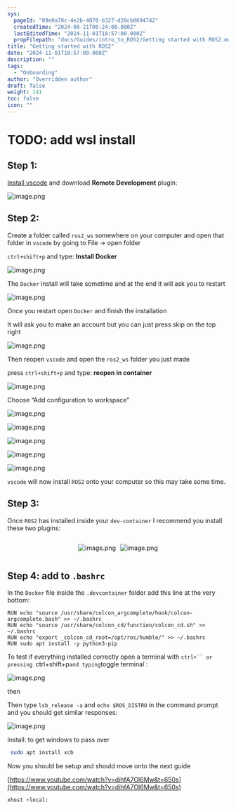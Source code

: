 ```yaml
---
sys:
  pageId: "89e0a78c-4e2b-4070-b327-d28cb0694742"
  createdTime: "2024-08-21T00:24:00.000Z"
  lastEditedTime: "2024-11-01T18:57:00.000Z"
  propFilepath: "docs/Guides/intro_to_ROS2/Getting started with ROS2.md"
title: "Getting started with ROS2"
date: "2024-11-01T18:57:00.000Z"
description: ""
tags:
  - "Onboarding"
author: "Overridden author"
draft: false
weight: 141
toc: false
icon: ""
---
```


# TODO: add wsl install

## Step 1:

[Install vscode](https://code.visualstudio.com/download) and download **Remote Development** plugin:

![image.png](https://prod-files-secure.s3.us-west-2.amazonaws.com/d518164a-d88e-44d1-a4ee-3adb3bd8bce0/efb52993-1881-4a40-b95e-6f020334f022/image.png?X-Amz-Algorithm=AWS4-HMAC-SHA256&X-Amz-Content-Sha256=UNSIGNED-PAYLOAD&X-Amz-Credential=ASIAZI2LB466SVECVVMP%2F20250225%2Fus-west-2%2Fs3%2Faws4_request&X-Amz-Date=20250225T181124Z&X-Amz-Expires=3600&X-Amz-Security-Token=IQoJb3JpZ2luX2VjEBIaCXVzLXdlc3QtMiJHMEUCIAKM3ieZaoAsluX4P0Et%2Fz9WzkgHWZ5iIinGCs6n8tcFAiEAhUskiWChmDwh9NqiRtpOhm%2B0GBMNVPxPQZzqpTCfJ0Iq%2FwMISxAAGgw2Mzc0MjMxODM4MDUiDN9KiqHHIavkgMZ4wircA2cNZaEPzq6V1vfu6X1Kwjbu%2FjskVLwuX72ERgdi8Ru3e5u3Wd4B8iGbnikey6MrasdSSZWge7naIV1O22sVEQIPPjXjhsL5HMUDCX0KVNAjoozAryaLN3FJvX1ZXxxme1Nk65TxRW32cSdaD2PxX%2F5dsaNsicrrwYBlaTxS1yULjMZSukEj2HpgoeyVPNSmIS9ROo%2Fs7VDWw2JBi39dm9kps6cJB3dD6%2BXV7vuHGn8gZMC46aMy2qfBWZFJjSw94viYUeuA5J36OSXWKksoo1XmNFofojSU8yhV%2FeTnpKc1ijuX8UBY2F6448OFqznt1UGkdCHnbM%2Frl4vJqTC8e18MT9XJdr8OeORxGQE5j4NP29PigC%2FKV1ZedWPkxNfDmCOySRrjYQSkr5rNnKLSjP8EWqzgFPSuTXYIM7IXwC0r88Wh8HZzx8wBKzmxNBovQNHlrBWHNXX3nlI1h%2Fbm3%2BeA2G8A%2Fa619qTOgLKDsI0wzW3mftZU71v3QncRy%2FnlOyLoS2iIzUzdwVPsbvbHk9s8g0fB3UiI%2FgUEWiV5rnvbJ1eWUxNoRe5IJhLtK2k0fWMf4FmSGwWDUgYeZMoC6fv2H799CxxO0S2MjxYjE%2F7czSBwIB3XMy4ckUkqMPqM%2BL0GOqUBffU%2BG4hnMTJmyzQ%2FJ6QK8ufLOJn62SdqQ3iUw1rDdvDTY5Rh%2B1CFFnSwzE8GhEW%2Fo3QExwH1%2BH0fBiQJzPukQ4ZMLiuHxVrIUL%2F35c6czkizzZyGXP90hwDonvbCVdxki%2Bggn2mc0bQ%2BtyaKfNxvKGkPBv24bIDyDy42u%2FhcP8RDUYvKHe%2FGB5tP8BQjeJKcYuYpA%2BY2NdMUqH1aHKLDurIIrYQj&X-Amz-Signature=e1a631edcee5ae7d483b8cc83b8b19ce2e628169f074764036fab7b4b177f35d&X-Amz-SignedHeaders=host&x-id=GetObject)

## Step 2:

Create a folder called `ros2_ws` somewhere on your computer and open that folder in `vscode` by going to File → open folder 

`ctrl+shift+p` and type: **Install Docker**

![image.png](https://prod-files-secure.s3.us-west-2.amazonaws.com/d518164a-d88e-44d1-a4ee-3adb3bd8bce0/2269dc0e-1cd5-47ff-bceb-c04ad9b2eab0/image.png?X-Amz-Algorithm=AWS4-HMAC-SHA256&X-Amz-Content-Sha256=UNSIGNED-PAYLOAD&X-Amz-Credential=ASIAZI2LB466SVECVVMP%2F20250225%2Fus-west-2%2Fs3%2Faws4_request&X-Amz-Date=20250225T181124Z&X-Amz-Expires=3600&X-Amz-Security-Token=IQoJb3JpZ2luX2VjEBIaCXVzLXdlc3QtMiJHMEUCIAKM3ieZaoAsluX4P0Et%2Fz9WzkgHWZ5iIinGCs6n8tcFAiEAhUskiWChmDwh9NqiRtpOhm%2B0GBMNVPxPQZzqpTCfJ0Iq%2FwMISxAAGgw2Mzc0MjMxODM4MDUiDN9KiqHHIavkgMZ4wircA2cNZaEPzq6V1vfu6X1Kwjbu%2FjskVLwuX72ERgdi8Ru3e5u3Wd4B8iGbnikey6MrasdSSZWge7naIV1O22sVEQIPPjXjhsL5HMUDCX0KVNAjoozAryaLN3FJvX1ZXxxme1Nk65TxRW32cSdaD2PxX%2F5dsaNsicrrwYBlaTxS1yULjMZSukEj2HpgoeyVPNSmIS9ROo%2Fs7VDWw2JBi39dm9kps6cJB3dD6%2BXV7vuHGn8gZMC46aMy2qfBWZFJjSw94viYUeuA5J36OSXWKksoo1XmNFofojSU8yhV%2FeTnpKc1ijuX8UBY2F6448OFqznt1UGkdCHnbM%2Frl4vJqTC8e18MT9XJdr8OeORxGQE5j4NP29PigC%2FKV1ZedWPkxNfDmCOySRrjYQSkr5rNnKLSjP8EWqzgFPSuTXYIM7IXwC0r88Wh8HZzx8wBKzmxNBovQNHlrBWHNXX3nlI1h%2Fbm3%2BeA2G8A%2Fa619qTOgLKDsI0wzW3mftZU71v3QncRy%2FnlOyLoS2iIzUzdwVPsbvbHk9s8g0fB3UiI%2FgUEWiV5rnvbJ1eWUxNoRe5IJhLtK2k0fWMf4FmSGwWDUgYeZMoC6fv2H799CxxO0S2MjxYjE%2F7czSBwIB3XMy4ckUkqMPqM%2BL0GOqUBffU%2BG4hnMTJmyzQ%2FJ6QK8ufLOJn62SdqQ3iUw1rDdvDTY5Rh%2B1CFFnSwzE8GhEW%2Fo3QExwH1%2BH0fBiQJzPukQ4ZMLiuHxVrIUL%2F35c6czkizzZyGXP90hwDonvbCVdxki%2Bggn2mc0bQ%2BtyaKfNxvKGkPBv24bIDyDy42u%2FhcP8RDUYvKHe%2FGB5tP8BQjeJKcYuYpA%2BY2NdMUqH1aHKLDurIIrYQj&X-Amz-Signature=0d399123ddd82f65f9c91ed28da86ce2150ad5212b29d65555df991f082c7e57&X-Amz-SignedHeaders=host&x-id=GetObject)

The `Docker` install will take sometime and at the end it will ask you to restart

![image.png](https://prod-files-secure.s3.us-west-2.amazonaws.com/d518164a-d88e-44d1-a4ee-3adb3bd8bce0/ed233f78-be33-4b1f-b89c-9c346c0e961e/image.png?X-Amz-Algorithm=AWS4-HMAC-SHA256&X-Amz-Content-Sha256=UNSIGNED-PAYLOAD&X-Amz-Credential=ASIAZI2LB466SVECVVMP%2F20250225%2Fus-west-2%2Fs3%2Faws4_request&X-Amz-Date=20250225T181124Z&X-Amz-Expires=3600&X-Amz-Security-Token=IQoJb3JpZ2luX2VjEBIaCXVzLXdlc3QtMiJHMEUCIAKM3ieZaoAsluX4P0Et%2Fz9WzkgHWZ5iIinGCs6n8tcFAiEAhUskiWChmDwh9NqiRtpOhm%2B0GBMNVPxPQZzqpTCfJ0Iq%2FwMISxAAGgw2Mzc0MjMxODM4MDUiDN9KiqHHIavkgMZ4wircA2cNZaEPzq6V1vfu6X1Kwjbu%2FjskVLwuX72ERgdi8Ru3e5u3Wd4B8iGbnikey6MrasdSSZWge7naIV1O22sVEQIPPjXjhsL5HMUDCX0KVNAjoozAryaLN3FJvX1ZXxxme1Nk65TxRW32cSdaD2PxX%2F5dsaNsicrrwYBlaTxS1yULjMZSukEj2HpgoeyVPNSmIS9ROo%2Fs7VDWw2JBi39dm9kps6cJB3dD6%2BXV7vuHGn8gZMC46aMy2qfBWZFJjSw94viYUeuA5J36OSXWKksoo1XmNFofojSU8yhV%2FeTnpKc1ijuX8UBY2F6448OFqznt1UGkdCHnbM%2Frl4vJqTC8e18MT9XJdr8OeORxGQE5j4NP29PigC%2FKV1ZedWPkxNfDmCOySRrjYQSkr5rNnKLSjP8EWqzgFPSuTXYIM7IXwC0r88Wh8HZzx8wBKzmxNBovQNHlrBWHNXX3nlI1h%2Fbm3%2BeA2G8A%2Fa619qTOgLKDsI0wzW3mftZU71v3QncRy%2FnlOyLoS2iIzUzdwVPsbvbHk9s8g0fB3UiI%2FgUEWiV5rnvbJ1eWUxNoRe5IJhLtK2k0fWMf4FmSGwWDUgYeZMoC6fv2H799CxxO0S2MjxYjE%2F7czSBwIB3XMy4ckUkqMPqM%2BL0GOqUBffU%2BG4hnMTJmyzQ%2FJ6QK8ufLOJn62SdqQ3iUw1rDdvDTY5Rh%2B1CFFnSwzE8GhEW%2Fo3QExwH1%2BH0fBiQJzPukQ4ZMLiuHxVrIUL%2F35c6czkizzZyGXP90hwDonvbCVdxki%2Bggn2mc0bQ%2BtyaKfNxvKGkPBv24bIDyDy42u%2FhcP8RDUYvKHe%2FGB5tP8BQjeJKcYuYpA%2BY2NdMUqH1aHKLDurIIrYQj&X-Amz-Signature=31c97aa06ef517745a4fb0ac01a10ba6bf19f18a5e72535e7a193e2789f14474&X-Amz-SignedHeaders=host&x-id=GetObject)

Once you restart open `Docker` and finish the installation

It will ask you to make an account but you can just press skip on the top right

![image.png](https://prod-files-secure.s3.us-west-2.amazonaws.com/d518164a-d88e-44d1-a4ee-3adb3bd8bce0/21010ad9-1659-4fd9-9f59-9932a09b2a3d/image.png?X-Amz-Algorithm=AWS4-HMAC-SHA256&X-Amz-Content-Sha256=UNSIGNED-PAYLOAD&X-Amz-Credential=ASIAZI2LB466SVECVVMP%2F20250225%2Fus-west-2%2Fs3%2Faws4_request&X-Amz-Date=20250225T181124Z&X-Amz-Expires=3600&X-Amz-Security-Token=IQoJb3JpZ2luX2VjEBIaCXVzLXdlc3QtMiJHMEUCIAKM3ieZaoAsluX4P0Et%2Fz9WzkgHWZ5iIinGCs6n8tcFAiEAhUskiWChmDwh9NqiRtpOhm%2B0GBMNVPxPQZzqpTCfJ0Iq%2FwMISxAAGgw2Mzc0MjMxODM4MDUiDN9KiqHHIavkgMZ4wircA2cNZaEPzq6V1vfu6X1Kwjbu%2FjskVLwuX72ERgdi8Ru3e5u3Wd4B8iGbnikey6MrasdSSZWge7naIV1O22sVEQIPPjXjhsL5HMUDCX0KVNAjoozAryaLN3FJvX1ZXxxme1Nk65TxRW32cSdaD2PxX%2F5dsaNsicrrwYBlaTxS1yULjMZSukEj2HpgoeyVPNSmIS9ROo%2Fs7VDWw2JBi39dm9kps6cJB3dD6%2BXV7vuHGn8gZMC46aMy2qfBWZFJjSw94viYUeuA5J36OSXWKksoo1XmNFofojSU8yhV%2FeTnpKc1ijuX8UBY2F6448OFqznt1UGkdCHnbM%2Frl4vJqTC8e18MT9XJdr8OeORxGQE5j4NP29PigC%2FKV1ZedWPkxNfDmCOySRrjYQSkr5rNnKLSjP8EWqzgFPSuTXYIM7IXwC0r88Wh8HZzx8wBKzmxNBovQNHlrBWHNXX3nlI1h%2Fbm3%2BeA2G8A%2Fa619qTOgLKDsI0wzW3mftZU71v3QncRy%2FnlOyLoS2iIzUzdwVPsbvbHk9s8g0fB3UiI%2FgUEWiV5rnvbJ1eWUxNoRe5IJhLtK2k0fWMf4FmSGwWDUgYeZMoC6fv2H799CxxO0S2MjxYjE%2F7czSBwIB3XMy4ckUkqMPqM%2BL0GOqUBffU%2BG4hnMTJmyzQ%2FJ6QK8ufLOJn62SdqQ3iUw1rDdvDTY5Rh%2B1CFFnSwzE8GhEW%2Fo3QExwH1%2BH0fBiQJzPukQ4ZMLiuHxVrIUL%2F35c6czkizzZyGXP90hwDonvbCVdxki%2Bggn2mc0bQ%2BtyaKfNxvKGkPBv24bIDyDy42u%2FhcP8RDUYvKHe%2FGB5tP8BQjeJKcYuYpA%2BY2NdMUqH1aHKLDurIIrYQj&X-Amz-Signature=5527f738b263a5eb5e865e01fe2a83513bb0f7cd1469efa7d146d8e4def4e7e0&X-Amz-SignedHeaders=host&x-id=GetObject)

Then reopen `vscode` and open the `ros2_ws` folder you just made

press `ctrl+shift+p` and type: **reopen in container**

![image.png](https://prod-files-secure.s3.us-west-2.amazonaws.com/d518164a-d88e-44d1-a4ee-3adb3bd8bce0/4e93b8c2-41ad-488c-8095-c74205196118/image.png?X-Amz-Algorithm=AWS4-HMAC-SHA256&X-Amz-Content-Sha256=UNSIGNED-PAYLOAD&X-Amz-Credential=ASIAZI2LB466SVECVVMP%2F20250225%2Fus-west-2%2Fs3%2Faws4_request&X-Amz-Date=20250225T181124Z&X-Amz-Expires=3600&X-Amz-Security-Token=IQoJb3JpZ2luX2VjEBIaCXVzLXdlc3QtMiJHMEUCIAKM3ieZaoAsluX4P0Et%2Fz9WzkgHWZ5iIinGCs6n8tcFAiEAhUskiWChmDwh9NqiRtpOhm%2B0GBMNVPxPQZzqpTCfJ0Iq%2FwMISxAAGgw2Mzc0MjMxODM4MDUiDN9KiqHHIavkgMZ4wircA2cNZaEPzq6V1vfu6X1Kwjbu%2FjskVLwuX72ERgdi8Ru3e5u3Wd4B8iGbnikey6MrasdSSZWge7naIV1O22sVEQIPPjXjhsL5HMUDCX0KVNAjoozAryaLN3FJvX1ZXxxme1Nk65TxRW32cSdaD2PxX%2F5dsaNsicrrwYBlaTxS1yULjMZSukEj2HpgoeyVPNSmIS9ROo%2Fs7VDWw2JBi39dm9kps6cJB3dD6%2BXV7vuHGn8gZMC46aMy2qfBWZFJjSw94viYUeuA5J36OSXWKksoo1XmNFofojSU8yhV%2FeTnpKc1ijuX8UBY2F6448OFqznt1UGkdCHnbM%2Frl4vJqTC8e18MT9XJdr8OeORxGQE5j4NP29PigC%2FKV1ZedWPkxNfDmCOySRrjYQSkr5rNnKLSjP8EWqzgFPSuTXYIM7IXwC0r88Wh8HZzx8wBKzmxNBovQNHlrBWHNXX3nlI1h%2Fbm3%2BeA2G8A%2Fa619qTOgLKDsI0wzW3mftZU71v3QncRy%2FnlOyLoS2iIzUzdwVPsbvbHk9s8g0fB3UiI%2FgUEWiV5rnvbJ1eWUxNoRe5IJhLtK2k0fWMf4FmSGwWDUgYeZMoC6fv2H799CxxO0S2MjxYjE%2F7czSBwIB3XMy4ckUkqMPqM%2BL0GOqUBffU%2BG4hnMTJmyzQ%2FJ6QK8ufLOJn62SdqQ3iUw1rDdvDTY5Rh%2B1CFFnSwzE8GhEW%2Fo3QExwH1%2BH0fBiQJzPukQ4ZMLiuHxVrIUL%2F35c6czkizzZyGXP90hwDonvbCVdxki%2Bggn2mc0bQ%2BtyaKfNxvKGkPBv24bIDyDy42u%2FhcP8RDUYvKHe%2FGB5tP8BQjeJKcYuYpA%2BY2NdMUqH1aHKLDurIIrYQj&X-Amz-Signature=e204bc29fee146d9c8ed68b0a1f36070e303129dd28d6a0876378343e4d69183&X-Amz-SignedHeaders=host&x-id=GetObject)

Choose “Add configuration to workspace”

![image.png](https://prod-files-secure.s3.us-west-2.amazonaws.com/d518164a-d88e-44d1-a4ee-3adb3bd8bce0/9560b282-5060-4989-ba37-97e7b2c22476/image.png?X-Amz-Algorithm=AWS4-HMAC-SHA256&X-Amz-Content-Sha256=UNSIGNED-PAYLOAD&X-Amz-Credential=ASIAZI2LB466SVECVVMP%2F20250225%2Fus-west-2%2Fs3%2Faws4_request&X-Amz-Date=20250225T181124Z&X-Amz-Expires=3600&X-Amz-Security-Token=IQoJb3JpZ2luX2VjEBIaCXVzLXdlc3QtMiJHMEUCIAKM3ieZaoAsluX4P0Et%2Fz9WzkgHWZ5iIinGCs6n8tcFAiEAhUskiWChmDwh9NqiRtpOhm%2B0GBMNVPxPQZzqpTCfJ0Iq%2FwMISxAAGgw2Mzc0MjMxODM4MDUiDN9KiqHHIavkgMZ4wircA2cNZaEPzq6V1vfu6X1Kwjbu%2FjskVLwuX72ERgdi8Ru3e5u3Wd4B8iGbnikey6MrasdSSZWge7naIV1O22sVEQIPPjXjhsL5HMUDCX0KVNAjoozAryaLN3FJvX1ZXxxme1Nk65TxRW32cSdaD2PxX%2F5dsaNsicrrwYBlaTxS1yULjMZSukEj2HpgoeyVPNSmIS9ROo%2Fs7VDWw2JBi39dm9kps6cJB3dD6%2BXV7vuHGn8gZMC46aMy2qfBWZFJjSw94viYUeuA5J36OSXWKksoo1XmNFofojSU8yhV%2FeTnpKc1ijuX8UBY2F6448OFqznt1UGkdCHnbM%2Frl4vJqTC8e18MT9XJdr8OeORxGQE5j4NP29PigC%2FKV1ZedWPkxNfDmCOySRrjYQSkr5rNnKLSjP8EWqzgFPSuTXYIM7IXwC0r88Wh8HZzx8wBKzmxNBovQNHlrBWHNXX3nlI1h%2Fbm3%2BeA2G8A%2Fa619qTOgLKDsI0wzW3mftZU71v3QncRy%2FnlOyLoS2iIzUzdwVPsbvbHk9s8g0fB3UiI%2FgUEWiV5rnvbJ1eWUxNoRe5IJhLtK2k0fWMf4FmSGwWDUgYeZMoC6fv2H799CxxO0S2MjxYjE%2F7czSBwIB3XMy4ckUkqMPqM%2BL0GOqUBffU%2BG4hnMTJmyzQ%2FJ6QK8ufLOJn62SdqQ3iUw1rDdvDTY5Rh%2B1CFFnSwzE8GhEW%2Fo3QExwH1%2BH0fBiQJzPukQ4ZMLiuHxVrIUL%2F35c6czkizzZyGXP90hwDonvbCVdxki%2Bggn2mc0bQ%2BtyaKfNxvKGkPBv24bIDyDy42u%2FhcP8RDUYvKHe%2FGB5tP8BQjeJKcYuYpA%2BY2NdMUqH1aHKLDurIIrYQj&X-Amz-Signature=f1795221d546a0f5ca66aa61b3a3448755e8545696cf3e211deee96a19298afe&X-Amz-SignedHeaders=host&x-id=GetObject)

![image.png](https://prod-files-secure.s3.us-west-2.amazonaws.com/d518164a-d88e-44d1-a4ee-3adb3bd8bce0/2ee63f81-886b-48e8-a553-dc6e5eac99e4/image.png?X-Amz-Algorithm=AWS4-HMAC-SHA256&X-Amz-Content-Sha256=UNSIGNED-PAYLOAD&X-Amz-Credential=ASIAZI2LB466SVECVVMP%2F20250225%2Fus-west-2%2Fs3%2Faws4_request&X-Amz-Date=20250225T181124Z&X-Amz-Expires=3600&X-Amz-Security-Token=IQoJb3JpZ2luX2VjEBIaCXVzLXdlc3QtMiJHMEUCIAKM3ieZaoAsluX4P0Et%2Fz9WzkgHWZ5iIinGCs6n8tcFAiEAhUskiWChmDwh9NqiRtpOhm%2B0GBMNVPxPQZzqpTCfJ0Iq%2FwMISxAAGgw2Mzc0MjMxODM4MDUiDN9KiqHHIavkgMZ4wircA2cNZaEPzq6V1vfu6X1Kwjbu%2FjskVLwuX72ERgdi8Ru3e5u3Wd4B8iGbnikey6MrasdSSZWge7naIV1O22sVEQIPPjXjhsL5HMUDCX0KVNAjoozAryaLN3FJvX1ZXxxme1Nk65TxRW32cSdaD2PxX%2F5dsaNsicrrwYBlaTxS1yULjMZSukEj2HpgoeyVPNSmIS9ROo%2Fs7VDWw2JBi39dm9kps6cJB3dD6%2BXV7vuHGn8gZMC46aMy2qfBWZFJjSw94viYUeuA5J36OSXWKksoo1XmNFofojSU8yhV%2FeTnpKc1ijuX8UBY2F6448OFqznt1UGkdCHnbM%2Frl4vJqTC8e18MT9XJdr8OeORxGQE5j4NP29PigC%2FKV1ZedWPkxNfDmCOySRrjYQSkr5rNnKLSjP8EWqzgFPSuTXYIM7IXwC0r88Wh8HZzx8wBKzmxNBovQNHlrBWHNXX3nlI1h%2Fbm3%2BeA2G8A%2Fa619qTOgLKDsI0wzW3mftZU71v3QncRy%2FnlOyLoS2iIzUzdwVPsbvbHk9s8g0fB3UiI%2FgUEWiV5rnvbJ1eWUxNoRe5IJhLtK2k0fWMf4FmSGwWDUgYeZMoC6fv2H799CxxO0S2MjxYjE%2F7czSBwIB3XMy4ckUkqMPqM%2BL0GOqUBffU%2BG4hnMTJmyzQ%2FJ6QK8ufLOJn62SdqQ3iUw1rDdvDTY5Rh%2B1CFFnSwzE8GhEW%2Fo3QExwH1%2BH0fBiQJzPukQ4ZMLiuHxVrIUL%2F35c6czkizzZyGXP90hwDonvbCVdxki%2Bggn2mc0bQ%2BtyaKfNxvKGkPBv24bIDyDy42u%2FhcP8RDUYvKHe%2FGB5tP8BQjeJKcYuYpA%2BY2NdMUqH1aHKLDurIIrYQj&X-Amz-Signature=3e5f6b9f7298b4cbd07b396a138dab10b64de24366600a41a61f2d5e3b36615a&X-Amz-SignedHeaders=host&x-id=GetObject)

![image.png](https://prod-files-secure.s3.us-west-2.amazonaws.com/d518164a-d88e-44d1-a4ee-3adb3bd8bce0/ae1580b2-b048-407e-aed9-b584224a7a04/image.png?X-Amz-Algorithm=AWS4-HMAC-SHA256&X-Amz-Content-Sha256=UNSIGNED-PAYLOAD&X-Amz-Credential=ASIAZI2LB466SVECVVMP%2F20250225%2Fus-west-2%2Fs3%2Faws4_request&X-Amz-Date=20250225T181124Z&X-Amz-Expires=3600&X-Amz-Security-Token=IQoJb3JpZ2luX2VjEBIaCXVzLXdlc3QtMiJHMEUCIAKM3ieZaoAsluX4P0Et%2Fz9WzkgHWZ5iIinGCs6n8tcFAiEAhUskiWChmDwh9NqiRtpOhm%2B0GBMNVPxPQZzqpTCfJ0Iq%2FwMISxAAGgw2Mzc0MjMxODM4MDUiDN9KiqHHIavkgMZ4wircA2cNZaEPzq6V1vfu6X1Kwjbu%2FjskVLwuX72ERgdi8Ru3e5u3Wd4B8iGbnikey6MrasdSSZWge7naIV1O22sVEQIPPjXjhsL5HMUDCX0KVNAjoozAryaLN3FJvX1ZXxxme1Nk65TxRW32cSdaD2PxX%2F5dsaNsicrrwYBlaTxS1yULjMZSukEj2HpgoeyVPNSmIS9ROo%2Fs7VDWw2JBi39dm9kps6cJB3dD6%2BXV7vuHGn8gZMC46aMy2qfBWZFJjSw94viYUeuA5J36OSXWKksoo1XmNFofojSU8yhV%2FeTnpKc1ijuX8UBY2F6448OFqznt1UGkdCHnbM%2Frl4vJqTC8e18MT9XJdr8OeORxGQE5j4NP29PigC%2FKV1ZedWPkxNfDmCOySRrjYQSkr5rNnKLSjP8EWqzgFPSuTXYIM7IXwC0r88Wh8HZzx8wBKzmxNBovQNHlrBWHNXX3nlI1h%2Fbm3%2BeA2G8A%2Fa619qTOgLKDsI0wzW3mftZU71v3QncRy%2FnlOyLoS2iIzUzdwVPsbvbHk9s8g0fB3UiI%2FgUEWiV5rnvbJ1eWUxNoRe5IJhLtK2k0fWMf4FmSGwWDUgYeZMoC6fv2H799CxxO0S2MjxYjE%2F7czSBwIB3XMy4ckUkqMPqM%2BL0GOqUBffU%2BG4hnMTJmyzQ%2FJ6QK8ufLOJn62SdqQ3iUw1rDdvDTY5Rh%2B1CFFnSwzE8GhEW%2Fo3QExwH1%2BH0fBiQJzPukQ4ZMLiuHxVrIUL%2F35c6czkizzZyGXP90hwDonvbCVdxki%2Bggn2mc0bQ%2BtyaKfNxvKGkPBv24bIDyDy42u%2FhcP8RDUYvKHe%2FGB5tP8BQjeJKcYuYpA%2BY2NdMUqH1aHKLDurIIrYQj&X-Amz-Signature=9d4e41bf43da0671d4e89c1443e4adf4179f1b415342d28a0e7300b2009b79b2&X-Amz-SignedHeaders=host&x-id=GetObject)

![image.png](https://prod-files-secure.s3.us-west-2.amazonaws.com/d518164a-d88e-44d1-a4ee-3adb3bd8bce0/53255b28-f75e-430f-b9e3-c0ac8577e42b/image.png?X-Amz-Algorithm=AWS4-HMAC-SHA256&X-Amz-Content-Sha256=UNSIGNED-PAYLOAD&X-Amz-Credential=ASIAZI2LB466SVECVVMP%2F20250225%2Fus-west-2%2Fs3%2Faws4_request&X-Amz-Date=20250225T181124Z&X-Amz-Expires=3600&X-Amz-Security-Token=IQoJb3JpZ2luX2VjEBIaCXVzLXdlc3QtMiJHMEUCIAKM3ieZaoAsluX4P0Et%2Fz9WzkgHWZ5iIinGCs6n8tcFAiEAhUskiWChmDwh9NqiRtpOhm%2B0GBMNVPxPQZzqpTCfJ0Iq%2FwMISxAAGgw2Mzc0MjMxODM4MDUiDN9KiqHHIavkgMZ4wircA2cNZaEPzq6V1vfu6X1Kwjbu%2FjskVLwuX72ERgdi8Ru3e5u3Wd4B8iGbnikey6MrasdSSZWge7naIV1O22sVEQIPPjXjhsL5HMUDCX0KVNAjoozAryaLN3FJvX1ZXxxme1Nk65TxRW32cSdaD2PxX%2F5dsaNsicrrwYBlaTxS1yULjMZSukEj2HpgoeyVPNSmIS9ROo%2Fs7VDWw2JBi39dm9kps6cJB3dD6%2BXV7vuHGn8gZMC46aMy2qfBWZFJjSw94viYUeuA5J36OSXWKksoo1XmNFofojSU8yhV%2FeTnpKc1ijuX8UBY2F6448OFqznt1UGkdCHnbM%2Frl4vJqTC8e18MT9XJdr8OeORxGQE5j4NP29PigC%2FKV1ZedWPkxNfDmCOySRrjYQSkr5rNnKLSjP8EWqzgFPSuTXYIM7IXwC0r88Wh8HZzx8wBKzmxNBovQNHlrBWHNXX3nlI1h%2Fbm3%2BeA2G8A%2Fa619qTOgLKDsI0wzW3mftZU71v3QncRy%2FnlOyLoS2iIzUzdwVPsbvbHk9s8g0fB3UiI%2FgUEWiV5rnvbJ1eWUxNoRe5IJhLtK2k0fWMf4FmSGwWDUgYeZMoC6fv2H799CxxO0S2MjxYjE%2F7czSBwIB3XMy4ckUkqMPqM%2BL0GOqUBffU%2BG4hnMTJmyzQ%2FJ6QK8ufLOJn62SdqQ3iUw1rDdvDTY5Rh%2B1CFFnSwzE8GhEW%2Fo3QExwH1%2BH0fBiQJzPukQ4ZMLiuHxVrIUL%2F35c6czkizzZyGXP90hwDonvbCVdxki%2Bggn2mc0bQ%2BtyaKfNxvKGkPBv24bIDyDy42u%2FhcP8RDUYvKHe%2FGB5tP8BQjeJKcYuYpA%2BY2NdMUqH1aHKLDurIIrYQj&X-Amz-Signature=c2e69625d1627c47fca9b5251b41bb274bfe58d3cd86d59a4edf0b7b3cd134c8&X-Amz-SignedHeaders=host&x-id=GetObject)

![image.png](https://prod-files-secure.s3.us-west-2.amazonaws.com/d518164a-d88e-44d1-a4ee-3adb3bd8bce0/7c562767-5af9-4ffb-97d1-327bcdf4ee00/image.png?X-Amz-Algorithm=AWS4-HMAC-SHA256&X-Amz-Content-Sha256=UNSIGNED-PAYLOAD&X-Amz-Credential=ASIAZI2LB466SVECVVMP%2F20250225%2Fus-west-2%2Fs3%2Faws4_request&X-Amz-Date=20250225T181124Z&X-Amz-Expires=3600&X-Amz-Security-Token=IQoJb3JpZ2luX2VjEBIaCXVzLXdlc3QtMiJHMEUCIAKM3ieZaoAsluX4P0Et%2Fz9WzkgHWZ5iIinGCs6n8tcFAiEAhUskiWChmDwh9NqiRtpOhm%2B0GBMNVPxPQZzqpTCfJ0Iq%2FwMISxAAGgw2Mzc0MjMxODM4MDUiDN9KiqHHIavkgMZ4wircA2cNZaEPzq6V1vfu6X1Kwjbu%2FjskVLwuX72ERgdi8Ru3e5u3Wd4B8iGbnikey6MrasdSSZWge7naIV1O22sVEQIPPjXjhsL5HMUDCX0KVNAjoozAryaLN3FJvX1ZXxxme1Nk65TxRW32cSdaD2PxX%2F5dsaNsicrrwYBlaTxS1yULjMZSukEj2HpgoeyVPNSmIS9ROo%2Fs7VDWw2JBi39dm9kps6cJB3dD6%2BXV7vuHGn8gZMC46aMy2qfBWZFJjSw94viYUeuA5J36OSXWKksoo1XmNFofojSU8yhV%2FeTnpKc1ijuX8UBY2F6448OFqznt1UGkdCHnbM%2Frl4vJqTC8e18MT9XJdr8OeORxGQE5j4NP29PigC%2FKV1ZedWPkxNfDmCOySRrjYQSkr5rNnKLSjP8EWqzgFPSuTXYIM7IXwC0r88Wh8HZzx8wBKzmxNBovQNHlrBWHNXX3nlI1h%2Fbm3%2BeA2G8A%2Fa619qTOgLKDsI0wzW3mftZU71v3QncRy%2FnlOyLoS2iIzUzdwVPsbvbHk9s8g0fB3UiI%2FgUEWiV5rnvbJ1eWUxNoRe5IJhLtK2k0fWMf4FmSGwWDUgYeZMoC6fv2H799CxxO0S2MjxYjE%2F7czSBwIB3XMy4ckUkqMPqM%2BL0GOqUBffU%2BG4hnMTJmyzQ%2FJ6QK8ufLOJn62SdqQ3iUw1rDdvDTY5Rh%2B1CFFnSwzE8GhEW%2Fo3QExwH1%2BH0fBiQJzPukQ4ZMLiuHxVrIUL%2F35c6czkizzZyGXP90hwDonvbCVdxki%2Bggn2mc0bQ%2BtyaKfNxvKGkPBv24bIDyDy42u%2FhcP8RDUYvKHe%2FGB5tP8BQjeJKcYuYpA%2BY2NdMUqH1aHKLDurIIrYQj&X-Amz-Signature=d0c1b6cd181929a9d52d5e22034caf347e04acbd13fd93360c72f8d155449603&X-Amz-SignedHeaders=host&x-id=GetObject)

`vscode` will now install `ROS2` onto your computer so this may take some time.

## Step 3:

Once `ROS2` has installed inside your `dev-container` I recommend you install these two plugins:

<div style="display: flex;flex-direction: row; column-gap:10px; max-width: 630px;justify-content: center;">
<div>

![image.png](https://prod-files-secure.s3.us-west-2.amazonaws.com/d518164a-d88e-44d1-a4ee-3adb3bd8bce0/3fc3d550-5a54-4ba1-ba6b-faa01cdb7369/image.png?X-Amz-Algorithm=AWS4-HMAC-SHA256&X-Amz-Content-Sha256=UNSIGNED-PAYLOAD&X-Amz-Credential=ASIAZI2LB4667JJF4UOS%2F20250225%2Fus-west-2%2Fs3%2Faws4_request&X-Amz-Date=20250225T181129Z&X-Amz-Expires=3600&X-Amz-Security-Token=IQoJb3JpZ2luX2VjEBIaCXVzLXdlc3QtMiJHMEUCIAG77vojXelWzENMauyoD24DNQxwbK3AygcwCab8NDtQAiEAgpZ8viC9dEmoRER%2BGmldNzlHalX%2BlUSmAXGG3Dy4RI0q%2FwMISxAAGgw2Mzc0MjMxODM4MDUiDOu7h%2BqaeJv22rLztSrcA%2BSVA403%2BIubUJ9A14kEU7ZDwcjAoz6DYwguniU5PRfJXgeIK4XOSD3g7spUbBBK9ILhgxxUSHTT5dL1hbMRdcU2TMk81PCcA0uelB7u3LmfS4hWMXis%2BiozUzxx%2BYiB62%2Bwd0fm3xHZLz1b78q75nFFVlww0QiLULVVAmfbKY6%2B%2BtkjfgKLJtptEGbhk%2F1Af13ZR1s1EipnzNdiDK%2BONwFBVmbuux2HfX0zjtXoNOZGd8TWfpBtGkYWBE376Q4X1Xre4G%2B3Noay417RblHWPYPfbBEuFixl%2BMMPFecj%2F0j9gCJVvx%2FxNpl33bYcWaSApdEB9ZxxFtz6eLCOXCcb%2F%2F8x8g0dYk0P%2FJZlzRIVNvGWJDWmQsl4k7y539i%2FSe0QHC2uplrvx9B2JwEg3cQXH%2BIsTEsIoMThrmrsh0%2Bi71e%2BTFoGwgqyAwGQ4J%2FMVHA8qq5UkVhgdHYijaQqxrYVml5e5IBYHTuFr92%2BogJKf4Aoug9wzEzHYqlkoEVbl1RbgjR8sKyVCxfbVpXJFsPQNZutKEu7bbwO3PkMd4skCZZ6o3kDOie8rFvSu8Vg3yKz7YzUk3wGcw64PtijFCO5INDObTuUcaS%2BDFroEc7KhO4TmmaYGSVlzK6lCKbbMMqM%2BL0GOqUBhh1iS2H50SO8waLApT8wyRxBUYJwb3DkceXbakV8B1dd2shpNW9zoNYdDPVwQIEcdaOKg9L3eA%2FE9pXyOX7hcPUvfDcXIE1Pe%2BABJRGi%2FDivG9ycO77laFsBF3wrxreitxtnFapsiiCC0Rty63VrX0VmnosmR5PdKv3J7xdl0iPH9y7axzJ5gq912at9JwBLkzorbVcNAsoxTh81b0kAlDd1OySY&X-Amz-Signature=2d4de543eb2b1ffefb90520a64502a0fb32c1821a9ba4027fcee328d4d1159fc&X-Amz-SignedHeaders=host&x-id=GetObject)

</div>
<div>

![image.png](https://prod-files-secure.s3.us-west-2.amazonaws.com/d518164a-d88e-44d1-a4ee-3adb3bd8bce0/d994cc66-13c2-4093-a5a3-f84cf4601a82/image.png?X-Amz-Algorithm=AWS4-HMAC-SHA256&X-Amz-Content-Sha256=UNSIGNED-PAYLOAD&X-Amz-Credential=ASIAZI2LB466YKR3EBAO%2F20250225%2Fus-west-2%2Fs3%2Faws4_request&X-Amz-Date=20250225T181129Z&X-Amz-Expires=3600&X-Amz-Security-Token=IQoJb3JpZ2luX2VjEBIaCXVzLXdlc3QtMiJIMEYCIQCZV8yIB6yeBUEzVj%2BKYgCDnqfibsMaUR0ldbiCjD7vewIhALYSj0t1stvX5jAFt%2BCBg8J48c%2BBdue%2B0ooImugtuxgWKv8DCEsQABoMNjM3NDIzMTgzODA1IgyeUMwZnoAASzJtZzAq3AORrQpLi7tESLAaieKuBf0R6l4mBI12uMG%2BS8%2FjggVdL1Ps2xN48Wzx0KhrQTPakHNOqPmbXPpgfi6XEgzu82ONIqRIZEF4vV9p%2F3htNsIaItwt7ZdMbVaFdK0PgddJmnnjuahRskk3h4rcOTg0FaCtlCcu72c%2Fl5KnpE4tFEFGJ7PwM9T8lhNZ1kN2UgTwLiDFh70%2Fx2nnlzcthSgajhxl0NVuQEx0NuWE0qsBf20BtnUtMB6b6ecbXx9XHUwsamCJie%2FoMXa%2BVK25Lgvl5Wq4Da8C9BweKurPmyzwI6Ci6o4VWJD6NLtBshcZPmyUuwrc0v1yNicvnBKc7wDs%2BONMDn%2FnJzxbefWw5zM6YKf0PsVBTG4S6CYg%2FX2YfmXSLJYftOtUb5Lbt2bML%2Fsgn18%2FsGcT1i7i3AjBR3vj9PDXELsFt3pdHiv7K0iR%2FKcAcwioowvl7TkSmpZ8NmLdZT1EANrwlxcTtZub85XtA6CKHEmW5bQBLjs0ZkUfdoF2T7Dbo3cAZ7t4M8kQJc1L89hNdEoRceshkTGot90sjhAnVV8M7Iqo3uJbxvsNdEkMefnaXMHvRn03AuH3ZG4tTWs%2FWdsnZlPfocjRxGlyjn%2FKPXEUMKm%2B0wFNcYQOtjCHjfi9BjqkAePGNvdAHYsLq%2BfpIZaQ0fN5UI%2B522o2dLO9T6wesSyLGpbRXN0IyDNnOhLrSm8p5A3Ar%2BfyVKkRqoEmwLu3UfT1froRdRRJR5odAuStGQnGZGlKmxV1XSKlsSGaknfIDoYONdNvgylkHssaIoSuh7nH6VacURs7Ue%2FNeTJ13FCc7irD859FeKdARlGbC9zVxOZOYoXTAqoDRhVqhgrym%2FD5NTFw&X-Amz-Signature=bb44604af0d97e9fcd9b5bf6d64543ad6f27f7c124c52d7b4abb464863a31219&X-Amz-SignedHeaders=host&x-id=GetObject)

</div>
</div>

## Step 4: add to `.bashrc`

In the `Docker` file inside the `.devcontainer` folder add this line at the very bottom: 

```docker
RUN echo "source /usr/share/colcon_argcomplete/hook/colcon-argcomplete.bash" >> ~/.bashrc
RUN echo "source /usr/share/colcon_cd/function/colcon_cd.sh" >> ~/.bashrc
RUN echo "export _colcon_cd_root=/opt/ros/humble/" >> ~/.bashrc
RUN sudo apt install -y python3-pip 
```

To test if everything installed correctly open a terminal with `ctrl+`` or pressing `ctrl+shift+p` and typing `toggle terminal`:

![image.png](https://prod-files-secure.s3.us-west-2.amazonaws.com/d518164a-d88e-44d1-a4ee-3adb3bd8bce0/6a4943d8-b04e-4c02-9a58-775f3384d1a5/image.png?X-Amz-Algorithm=AWS4-HMAC-SHA256&X-Amz-Content-Sha256=UNSIGNED-PAYLOAD&X-Amz-Credential=ASIAZI2LB466SVECVVMP%2F20250225%2Fus-west-2%2Fs3%2Faws4_request&X-Amz-Date=20250225T181124Z&X-Amz-Expires=3600&X-Amz-Security-Token=IQoJb3JpZ2luX2VjEBIaCXVzLXdlc3QtMiJHMEUCIAKM3ieZaoAsluX4P0Et%2Fz9WzkgHWZ5iIinGCs6n8tcFAiEAhUskiWChmDwh9NqiRtpOhm%2B0GBMNVPxPQZzqpTCfJ0Iq%2FwMISxAAGgw2Mzc0MjMxODM4MDUiDN9KiqHHIavkgMZ4wircA2cNZaEPzq6V1vfu6X1Kwjbu%2FjskVLwuX72ERgdi8Ru3e5u3Wd4B8iGbnikey6MrasdSSZWge7naIV1O22sVEQIPPjXjhsL5HMUDCX0KVNAjoozAryaLN3FJvX1ZXxxme1Nk65TxRW32cSdaD2PxX%2F5dsaNsicrrwYBlaTxS1yULjMZSukEj2HpgoeyVPNSmIS9ROo%2Fs7VDWw2JBi39dm9kps6cJB3dD6%2BXV7vuHGn8gZMC46aMy2qfBWZFJjSw94viYUeuA5J36OSXWKksoo1XmNFofojSU8yhV%2FeTnpKc1ijuX8UBY2F6448OFqznt1UGkdCHnbM%2Frl4vJqTC8e18MT9XJdr8OeORxGQE5j4NP29PigC%2FKV1ZedWPkxNfDmCOySRrjYQSkr5rNnKLSjP8EWqzgFPSuTXYIM7IXwC0r88Wh8HZzx8wBKzmxNBovQNHlrBWHNXX3nlI1h%2Fbm3%2BeA2G8A%2Fa619qTOgLKDsI0wzW3mftZU71v3QncRy%2FnlOyLoS2iIzUzdwVPsbvbHk9s8g0fB3UiI%2FgUEWiV5rnvbJ1eWUxNoRe5IJhLtK2k0fWMf4FmSGwWDUgYeZMoC6fv2H799CxxO0S2MjxYjE%2F7czSBwIB3XMy4ckUkqMPqM%2BL0GOqUBffU%2BG4hnMTJmyzQ%2FJ6QK8ufLOJn62SdqQ3iUw1rDdvDTY5Rh%2B1CFFnSwzE8GhEW%2Fo3QExwH1%2BH0fBiQJzPukQ4ZMLiuHxVrIUL%2F35c6czkizzZyGXP90hwDonvbCVdxki%2Bggn2mc0bQ%2BtyaKfNxvKGkPBv24bIDyDy42u%2FhcP8RDUYvKHe%2FGB5tP8BQjeJKcYuYpA%2BY2NdMUqH1aHKLDurIIrYQj&X-Amz-Signature=b4b5c03053e3a0785cc5dfbd1331670332566a521aca0eb8e99fc3806881159c&X-Amz-SignedHeaders=host&x-id=GetObject)

then 

Then type `lsb_release -a` and `echo $ROS_DISTRO` in the command prompt and you should get similar responses:

![image.png](https://prod-files-secure.s3.us-west-2.amazonaws.com/d518164a-d88e-44d1-a4ee-3adb3bd8bce0/3e635dec-a805-4e85-8b9e-d000e5b71a4e/image.png?X-Amz-Algorithm=AWS4-HMAC-SHA256&X-Amz-Content-Sha256=UNSIGNED-PAYLOAD&X-Amz-Credential=ASIAZI2LB466SVECVVMP%2F20250225%2Fus-west-2%2Fs3%2Faws4_request&X-Amz-Date=20250225T181124Z&X-Amz-Expires=3600&X-Amz-Security-Token=IQoJb3JpZ2luX2VjEBIaCXVzLXdlc3QtMiJHMEUCIAKM3ieZaoAsluX4P0Et%2Fz9WzkgHWZ5iIinGCs6n8tcFAiEAhUskiWChmDwh9NqiRtpOhm%2B0GBMNVPxPQZzqpTCfJ0Iq%2FwMISxAAGgw2Mzc0MjMxODM4MDUiDN9KiqHHIavkgMZ4wircA2cNZaEPzq6V1vfu6X1Kwjbu%2FjskVLwuX72ERgdi8Ru3e5u3Wd4B8iGbnikey6MrasdSSZWge7naIV1O22sVEQIPPjXjhsL5HMUDCX0KVNAjoozAryaLN3FJvX1ZXxxme1Nk65TxRW32cSdaD2PxX%2F5dsaNsicrrwYBlaTxS1yULjMZSukEj2HpgoeyVPNSmIS9ROo%2Fs7VDWw2JBi39dm9kps6cJB3dD6%2BXV7vuHGn8gZMC46aMy2qfBWZFJjSw94viYUeuA5J36OSXWKksoo1XmNFofojSU8yhV%2FeTnpKc1ijuX8UBY2F6448OFqznt1UGkdCHnbM%2Frl4vJqTC8e18MT9XJdr8OeORxGQE5j4NP29PigC%2FKV1ZedWPkxNfDmCOySRrjYQSkr5rNnKLSjP8EWqzgFPSuTXYIM7IXwC0r88Wh8HZzx8wBKzmxNBovQNHlrBWHNXX3nlI1h%2Fbm3%2BeA2G8A%2Fa619qTOgLKDsI0wzW3mftZU71v3QncRy%2FnlOyLoS2iIzUzdwVPsbvbHk9s8g0fB3UiI%2FgUEWiV5rnvbJ1eWUxNoRe5IJhLtK2k0fWMf4FmSGwWDUgYeZMoC6fv2H799CxxO0S2MjxYjE%2F7czSBwIB3XMy4ckUkqMPqM%2BL0GOqUBffU%2BG4hnMTJmyzQ%2FJ6QK8ufLOJn62SdqQ3iUw1rDdvDTY5Rh%2B1CFFnSwzE8GhEW%2Fo3QExwH1%2BH0fBiQJzPukQ4ZMLiuHxVrIUL%2F35c6czkizzZyGXP90hwDonvbCVdxki%2Bggn2mc0bQ%2BtyaKfNxvKGkPBv24bIDyDy42u%2FhcP8RDUYvKHe%2FGB5tP8BQjeJKcYuYpA%2BY2NdMUqH1aHKLDurIIrYQj&X-Amz-Signature=2136e0c2475c4bd3f938a0514233a822498ac482666e91f624341e235a973aa7&X-Amz-SignedHeaders=host&x-id=GetObject)

Install:  to get windows to pass over

```bash
 sudo apt install xcb
```

Now you should be setup and should move onto the next guide 

[https://www.youtube.com/watch?v=dihfA7Ol6Mw&t=650s](https://www.youtube.com/watch?v=dihfA7Ol6Mw&t=650s)

```python
xhost +local:
```
